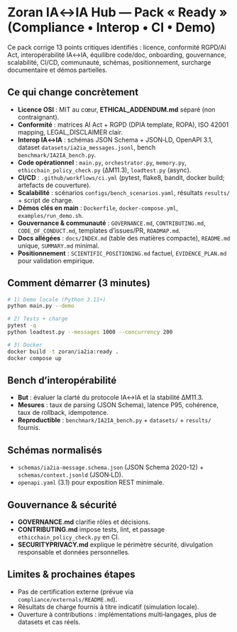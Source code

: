# Zoran IA↔IA Hub — Pack « Ready » (Compliance • Interop • CI • Demo)

Ce pack corrige 13 points critiques identifiés : licence, conformité RGPD/AI Act, interopérabilité IA↔IA, équilibre code/doc, onboarding,
gouvernance, scalabilité, CI/CD, communauté, schémas, positionnement, surcharge documentaire et démos partielles.

## Ce qui change concrètement
- **Licence OSI** : MIT au cœur, **ETHICAL_ADDENDUM.md** séparé (non contraignant).
- **Conformité** : matrices AI Act + RGPD (DPIA template, ROPA), ISO 42001 mapping, LEGAL_DISCLAIMER clair.
- **Interop IA↔IA** : schémas JSON Schema + JSON‑LD, OpenAPI 3.1, dataset `datasets/ia2ia_messages.jsonl`, bench `benchmark/IA2IA_bench.py`.
- **Code opérationnel** : `main.py`, `orchestrator.py`, `memory.py`, `ethicchain_policy_check.py` (ΔM11.3), `loadtest.py` (async).
- **CI/CD** : `.github/workflows/ci.yml` (pytest, flake8, bandit, docker build; artefacts de couverture).
- **Scalabilité** : scénarios `configs/bench_scenarios.yaml`, résultats `results/` + script de charge.
- **Démos clés en main** : `Dockerfile`, `docker-compose.yml`, `examples/run_demo.sh`.
- **Gouvernance & communauté** : `GOVERNANCE.md`, `CONTRIBUTING.md`, `CODE_OF_CONDUCT.md`, templates d’issues/PR, `ROADMAP.md`.
- **Docs allégées** : `docs/INDEX.md` (table des matières compacte), `README.md` unique, `SUMMARY.md` minimal.
- **Positionnement** : `SCIENTIFIC_POSITIONING.md` factuel, `EVIDENCE_PLAN.md` pour validation empirique.

## Comment démarrer (3 minutes)
```bash
# 1) Demo locale (Python 3.11+)
python main.py --demo

# 2) Tests + charge
pytest -q
python loadtest.py --messages 1000 --concurrency 200

# 3) Docker
docker build -t zoran/ia2ia:ready .
docker compose up
```

## Bench d’interopérabilité
- **But** : évaluer la clarté du protocole IA↔IA et la stabilité ΔM11.3.
- **Mesures** : taux de parsing (JSON Schema), latence P95, cohérence, taux de rollback, idempotence.
- **Reproductible** : `benchmark/IA2IA_bench.py` + `datasets/` + `results/` fournis.

## Schémas normalisés
- `schemas/ia2ia-message.schema.json` (JSON Schema 2020-12) + `schemas/context.jsonld` (JSON‑LD).
- `openapi.yaml` (3.1) pour exposition REST minimale.

## Gouvernance & sécurité
- **GOVERNANCE.md** clarifie rôles et décisions.
- **CONTRIBUTING.md** impose tests, lint, et passage `ethicchain_policy_check.py` en CI.
- **SECURITYPRIVACY.md** explique le périmètre sécurité, divulgation responsable et données personnelles.

## Limites & prochaines étapes
- Pas de certification externe (prévue via `compliance/externals/README.md`).
- Résultats de charge fournis à titre indicatif (simulation locale).
- Ouverture à contributions : implémentations multi‑langages, plus de datasets et cas réels.
